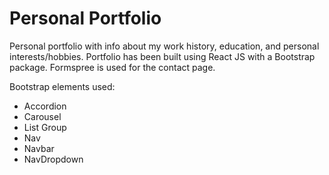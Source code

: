 # Personal Portfolio

Personal portfolio with info about my work history, education, and personal interests/hobbies.  Portfolio has been built using React JS with a Bootstrap package.  Formspree is used for the contact page.

Bootstrap elements used:
- Accordion
- Carousel
- List Group
- Nav
- Navbar
- NavDropdown